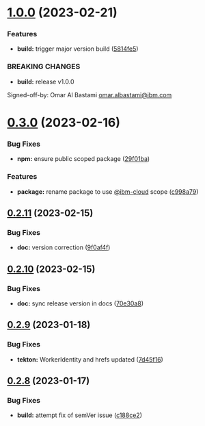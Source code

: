 # [1.0.0](https://github.com/IBM/continuous-delivery-node-sdk/compare/v0.3.0...v1.0.0) (2023-02-21)


### Features

* **build:** trigger major version build ([5814fe5](https://github.com/IBM/continuous-delivery-node-sdk/commit/5814fe52ccd808cc99348c60f1d4901b0e1e4be0))


### BREAKING CHANGES

* **build:** release v1.0.0

Signed-off-by: Omar Al Bastami <omar.albastami@ibm.com>

# [0.3.0](https://github.com/IBM/continuous-delivery-node-sdk/compare/v0.2.11...v0.3.0) (2023-02-16)


### Bug Fixes

* **npm:** ensure public scoped package ([29f01ba](https://github.com/IBM/continuous-delivery-node-sdk/commit/29f01baa05b03dcb76fbd051e32f96d1c10945a5))


### Features

* **package:** rename package to use [@ibm-cloud](https://github.com/ibm-cloud) scope ([c998a79](https://github.com/IBM/continuous-delivery-node-sdk/commit/c998a79922838bdc2e4b3fbfcaa368c0adebae27))

## [0.2.11](https://github.com/IBM/continuous-delivery-node-sdk/compare/v0.2.10...v0.2.11) (2023-02-15)


### Bug Fixes

* **doc:** version correction ([9f0af4f](https://github.com/IBM/continuous-delivery-node-sdk/commit/9f0af4fb96a748536d3fe19e73cdfb00eef22065))

## [0.2.10](https://github.com/IBM/continuous-delivery-node-sdk/compare/v0.2.9...v0.2.10) (2023-02-15)


### Bug Fixes

* **doc:** sync release version in docs ([70e30a8](https://github.com/IBM/continuous-delivery-node-sdk/commit/70e30a8b233a85af463015061618a1c6457f3781))

## [0.2.9](https://github.com/IBM/continuous-delivery-node-sdk/compare/v0.2.8...v0.2.9) (2023-01-18)


### Bug Fixes

* **tekton:** WorkerIdentity and hrefs updated ([7d45f16](https://github.com/IBM/continuous-delivery-node-sdk/commit/7d45f167842c204523a3972c12c324ee83fec960))

## [0.2.8](https://github.com/IBM/continuous-delivery-node-sdk/compare/v0.2.7...v0.2.8) (2023-01-17)


### Bug Fixes

* **build:** attempt fix of semVer issue ([c188ce2](https://github.com/IBM/continuous-delivery-node-sdk/commit/c188ce2c69c52e11c38461fa28912659bd40d15d))
